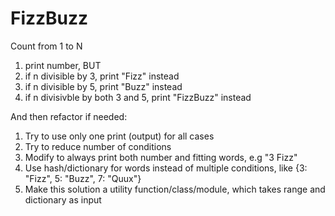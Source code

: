 # FizzBuzz

Count from 1 to N
1. print number, BUT
2. if n divisible by 3, print "Fizz" instead
3. if n divisible by 5, print "Buzz" instead
4. if n divisivble by both 3 and 5, print "FizzBuzz" instead

And then refactor if needed:
1) Try to use only one print (output) for all cases
2) Try to reduce number of conditions
3) Modify to always print both number and fitting words, e.g "3 Fizz"
4) Use hash/dictionary for words instead of multiple conditions, like {3: "Fizz", 5: "Buzz", 7: "Quux"}
5) Make this solution a utility function/class/module, which takes range and dictionary as input
